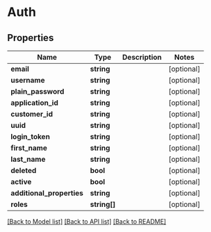 # Auth

## Properties
Name | Type | Description | Notes
------------ | ------------- | ------------- | -------------
**email** | **string** |  | [optional] 
**username** | **string** |  | [optional] 
**plain_password** | **string** |  | [optional] 
**application_id** | **string** |  | [optional] 
**customer_id** | **string** |  | [optional] 
**uuid** | **string** |  | [optional] 
**login_token** | **string** |  | [optional] 
**first_name** | **string** |  | [optional] 
**last_name** | **string** |  | [optional] 
**deleted** | **bool** |  | [optional] 
**active** | **bool** |  | [optional] 
**additional_properties** | **string** |  | [optional] 
**roles** | **string[]** |  | [optional] 

[[Back to Model list]](../../README.md#documentation-for-models) [[Back to API list]](../../README.md#documentation-for-api-endpoints) [[Back to README]](../../README.md)

